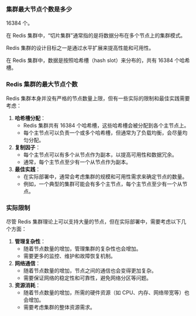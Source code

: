 ### 集群最大节点个数是多少

16384 个。

在 Redis 集群中，“切片集群”通常指的是将数据分布在多个节点上的集群模式。

Redis 集群的设计目标之一是通过水平扩展来提高性能和可用性。

在 Redis 集群中，数据是按照哈希槽（hash slot）来分布的，共有 16384 个哈希槽。

### Redis 集群的最大节点个数

Redis 集群本身并没有严格的节点数量上限，但有一些实际的限制和最佳实践需要考虑：

1. **哈希槽分配**：
    - Redis 集群共有 16384 个哈希槽，这些哈希槽会被分配到各个主节点上。
    - 每个主节点可以负责一个或多个哈希槽，但通常为了负载均衡，会尽量均匀分配。
2. **复制因子**：
    - 每个主节点可以有多个从节点作为副本，以提高可用性和数据冗余。
    - 通常，每个主节点至少有一个从节点作为副本。
3. **最佳实践**：
    - 在实际部署中，通常会考虑集群的规模和可用性需求来确定节点的数量。
    - 例如，一个典型的集群可能会有多个主节点，每个主节点至少有一个从节点。

### 实际限制

尽管 Redis 集群理论上可以支持大量的节点，但在实际部署中，需要考虑以下几个方面：

1. **管理复杂性**：
    - 随着节点数量的增加，管理集群的复杂性也会增加。
    - 需要更多的监控、维护和故障恢复机制。
2. **网络通信**：
    - 随着节点数量的增加，节点之间的通信也会变得更加复杂。
    - 需要保证网络的稳定性和可靠性，避免网络分区等问题。
3. **资源消耗**：
    - 随着节点数量的增加，所需的硬件资源（如 CPU、内存、网络带宽等）也会增加。
    - 需要考虑集群的整体资源需求。